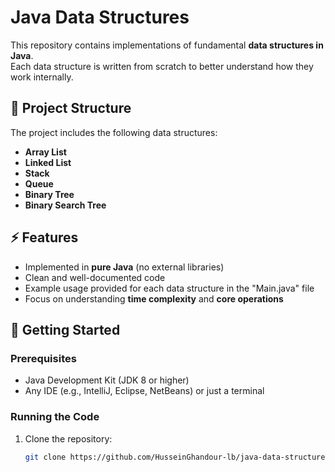 # Java Data Structures

This repository contains implementations of fundamental **data structures in Java**.  
Each data structure is written from scratch to better understand how they work internally.  

## 📂 Project Structure
The project includes the following data structures:

- **Array List**
- **Linked List**
- **Stack**
- **Queue**
- **Binary Tree**
- **Binary Search Tree**

## ⚡ Features
- Implemented in **pure Java** (no external libraries)
- Clean and well-documented code
- Example usage provided for each data structure in the "Main.java" file
- Focus on understanding **time complexity** and **core operations**

## 🚀 Getting Started

### Prerequisites
- Java Development Kit (JDK 8 or higher)
- Any IDE (e.g., IntelliJ, Eclipse, NetBeans) or just a terminal

### Running the Code
1. Clone the repository:
   ```bash
   git clone https://github.com/HusseinGhandour-lb/java-data-structures.git
